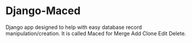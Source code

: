 # Django-Maced
Django app designed to help with easy database record manipulation/creation. It is called Maced for Merge Add Clone Edit Delete.
